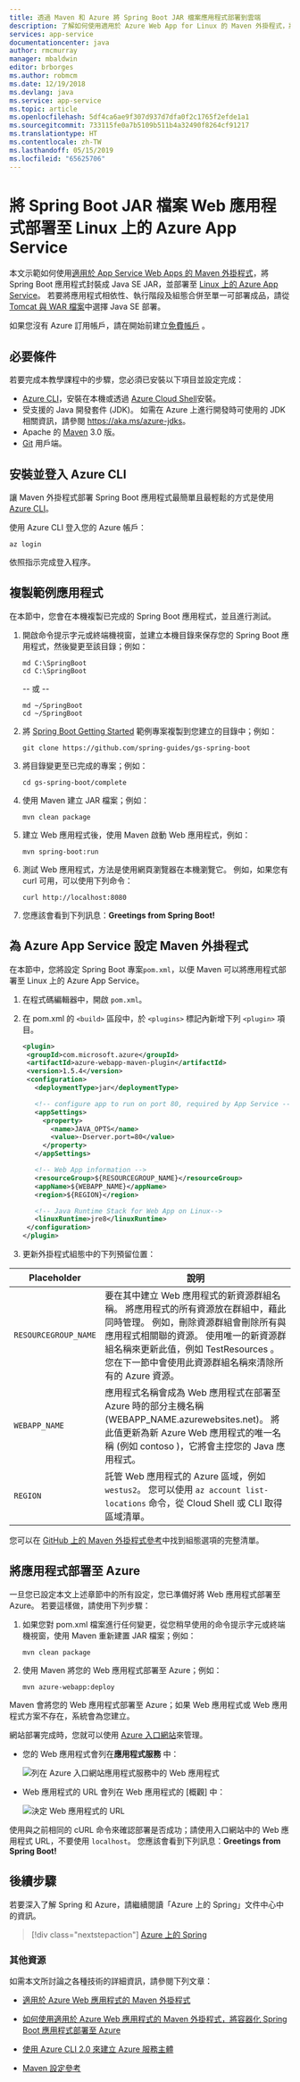 ```yaml
---
title: 透過 Maven 和 Azure 將 Spring Boot JAR 檔案應用程式部署到雲端
description: 了解如何使用適用於 Azure Web App for Linux 的 Maven 外掛程式，將 Spring Boot 應用程式部署至雲端。
services: app-service
documentationcenter: java
author: rmcmurray
manager: mbaldwin
editor: brborges
ms.author: robmcm
ms.date: 12/19/2018
ms.devlang: java
ms.service: app-service
ms.topic: article
ms.openlocfilehash: 5df4ca6ae9f307d937d7dfa0f2c1765f2efde1a1
ms.sourcegitcommit: 733115fe0a7b5109b511b4a32490f8264cf91217
ms.translationtype: HT
ms.contentlocale: zh-TW
ms.lasthandoff: 05/15/2019
ms.locfileid: "65625706"
---
```

# <a name="deploy-a-spring-boot-jar-file-web-app-to-azure-app-service-on-linux"></a>將 Spring Boot JAR 檔案 Web 應用程式部署至 Linux 上的 Azure App Service

本文示範如何使用[適用於 App Service Web Apps 的 Maven 外掛程式](/java/api/overview/azure/maven/azure-webapp-maven-plugin/readme)，將 Spring Boot 應用程式封裝成 Java SE JAR，並部署至 [Linux 上的 Azure App Service](/azure/app-service/containers/)。 若要將應用程式相依性、執行階段及組態合併至單一可部署成品，請從 [Tomcat 與 WAR 檔案](/azure/app-service/containers/quickstart-java)中選擇 Java SE 部署。


如果您沒有 Azure 訂用帳戶，請在開始前建立[免費帳戶](https://azure.microsoft.com/free/?WT.mc_id=A261C142F) 。

## <a name="prerequisites"></a>必要條件

若要完成本教學課程中的步驟，您必須已安裝以下項目並設定完成：

* [Azure CLI](/cli/azure/)，安裝在本機或透過 [Azure Cloud Shell](https://shell.azure.com)安裝。
* 受支援的 Java 開發套件 (JDK)。 如需在 Azure 上進行開發時可使用的 JDK 相關資訊，請參閱 <https://aka.ms/azure-jdks>。
* Apache 的 [Maven](https://maven.apache.org/) 3.0 版。
* [Git](https://git-scm.com/downloads) 用戶端。

## <a name="install-and-sign-in-to-azure-cli"></a>安裝並登入 Azure CLI

讓 Maven 外掛程式部署 Spring Boot 應用程式最簡單且最輕鬆的方式是使用 [Azure CLI](/cli/azure/)。

使用 Azure CLI 登入您的 Azure 帳戶：
   
   ```shell
   az login
   ```
   
依照指示完成登入程序。

## <a name="clone-the-sample-app"></a>複製範例應用程式

在本節中，您會在本機複製已完成的 Spring Boot 應用程式，並且進行測試。

1. 開啟命令提示字元或終端機視窗，並建立本機目錄來保存您的 Spring Boot 應用程式，然後變更至該目錄；例如：
   ```shell
   md C:\SpringBoot
   cd C:\SpringBoot
   ```
   -- 或 --
   ```shell
   md ~/SpringBoot
   cd ~/SpringBoot
   ```

1. 將 [Spring Boot Getting Started] 範例專案複製到您建立的目錄中；例如：
   ```shell
   git clone https://github.com/spring-guides/gs-spring-boot
   ```

1. 將目錄變更至已完成的專案；例如：
   ```shell
   cd gs-spring-boot/complete
   ```

1. 使用 Maven 建立 JAR 檔案；例如：
   ```shell
   mvn clean package
   ```

1. 建立 Web 應用程式後，使用 Maven 啟動 Web 應用程式，例如：
   ```shell
   mvn spring-boot:run
   ```

1. 測試 Web 應用程式，方法是使用網頁瀏覽器在本機瀏覽它。 例如，如果您有 curl 可用，可以使用下列命令：
   ```shell
   curl http://localhost:8080
   ```

1. 您應該會看到下列訊息：**Greetings from Spring Boot!**

## <a name="configure-maven-plugin-for-azure-app-service"></a>為 Azure App Service 設定 Maven 外掛程式

在本節中，您將設定 Spring Boot 專案`pom.xml`，以便 Maven 可以將應用程式部署至 Linux 上的 Azure App Service。

1. 在程式碼編輯器中，開啟 `pom.xml`。

2. 在 pom.xml 的 `<build>` 區段中，於 `<plugins>` 標記內新增下列 `<plugin>` 項目。

   ```xml
   <plugin>
    <groupId>com.microsoft.azure</groupId>
    <artifactId>azure-webapp-maven-plugin</artifactId>
    <version>1.5.4</version>
    <configuration>
      <deploymentType>jar</deploymentType>

      <!-- configure app to run on port 80, required by App Service -->
      <appSettings>
        <property> 
          <name>JAVA_OPTS</name> 
          <value>-Dserver.port=80</value> 
        </property> 
      </appSettings>

      <!-- Web App information -->
      <resourceGroup>${RESOURCEGROUP_NAME}</resourceGroup>
      <appName>${WEBAPP_NAME}</appName>
      <region>${REGION}</region>  

      <!-- Java Runtime Stack for Web App on Linux-->
      <linuxRuntime>jre8</linuxRuntime>
    </configuration>
   </plugin>
   ```

3. 更新外掛程式組態中的下列預留位置：

| Placeholder | 說明 |
| ----------- | ----------- |
| `RESOURCEGROUP_NAME` | 要在其中建立 Web 應用程式的新資源群組名稱。 將應用程式的所有資源放在群組中，藉此同時管理。 例如，刪除資源群組會刪除所有與應用程式相關聯的資源。 使用唯一的新資源群組名稱來更新此值，例如 TestResources  。 您在下一節中會使用此資源群組名稱來清除所有的 Azure 資源。 |
| `WEBAPP_NAME` | 應用程式名稱會成為 Web 應用程式在部署至 Azure 時的部分主機名稱 (WEBAPP_NAME.azurewebsites.net)。 將此值更新為新 Azure Web 應用程式的唯一名稱 (例如 contoso  )，它將會主控您的 Java 應用程式。 |
| `REGION` | 託管 Web 應用程式的 Azure 區域，例如 `westus2`。 您可以使用 `az account list-locations` 命令，從 Cloud Shell 或 CLI 取得區域清單。 |

您可以在 [GitHub 上的 Maven 外掛程式參考](https://github.com/Microsoft/azure-maven-plugins/tree/develop/azure-webapp-maven-plugin)中找到組態選項的完整清單。

## <a name="deploy-the-app-to-azure"></a>將應用程式部署至 Azure

一旦您已設定本文上述章節中的所有設定，您已準備好將 Web 應用程式部署至 Azure。 若要這樣做，請使用下列步驟：

1. 如果您對 pom.xml  檔案進行任何變更，從您稍早使用的命令提示字元或終端機視窗，使用 Maven 重新建置 JAR 檔案；例如：
   ```shell
   mvn clean package
   ```

1. 使用 Maven 將您的 Web 應用程式部署至 Azure；例如：
   ```shell
   mvn azure-webapp:deploy
   ```

Maven 會將您的 Web 應用程式部署至 Azure；如果 Web 應用程式或 Web 應用程式方案不存在，系統會為您建立。

網站部署完成時，您就可以使用 [Azure 入口網站]來管理。

* 您的 Web 應用程式會列在**應用程式服務** 中：

   ![列在 Azure 入口網站應用程式服務中的 Web 應用程式][AP01]

* Web 應用程式的 URL 會列在 Web 應用程式的 [概觀]  中：

   ![決定 Web 應用程式的 URL][AP02]

使用與之前相同的 cURL 命令來確認部署是否成功；請使用入口網站中的 Web 應用程式 URL，不要使用 `localhost`。 您應該會看到下列訊息：**Greetings from Spring Boot!** 

## <a name="next-steps"></a>後續步驟

若要深入了解 Spring 和 Azure，請繼續閱讀「Azure 上的 Spring」文件中心中的資訊。

> [!div class="nextstepaction"]
> [Azure 上的 Spring](/java/azure/spring-framework)

### <a name="additional-resources"></a>其他資源

如需本文所討論之各種技術的詳細資訊，請參閱下列文章：

* [適用於 Azure Web 應用程式的 Maven 外掛程式]

* [如何使用適用於 Azure Web 應用程式的 Maven 外掛程式，將容器化 Spring Boot 應用程式部署至 Azure](deploy-containerized-spring-boot-java-app-with-maven-plugin.md)

* [使用 Azure CLI 2.0 來建立 Azure 服務主體](/cli/azure/create-an-azure-service-principal-azure-cli)

* [Maven 設定參考](https://maven.apache.org/settings.html)

<!-- URL List -->

[Azure Command-Line Interface (CLI)]: /cli/azure/overview
[Azure for Java Developers]: /java/azure/
[Azure 入口網站]: https://portal.azure.com/
[free Azure account]: https://azure.microsoft.com/pricing/free-trial/
[Git]: https://github.com/
[Working with Azure DevOps and Java]: /azure/devops/
[Maven]: http://maven.apache.org/
[MSDN subscriber benefits]: https://azure.microsoft.com/pricing/member-offers/msdn-benefits-details/
[Spring Boot]: http://projects.spring.io/spring-boot/
[Spring Boot Getting Started]: https://github.com/spring-guides/gs-spring-boot
[Spring Framework]: https://spring.io/
[適用於 Azure Web 應用程式的 Maven 外掛程式]: /java/api/overview/azure/maven/azure-webapp-maven-plugin/readme

[Java Development Kit (JDK)]: https://aka.ms/azure-jdks
<!-- http://www.oracle.com/technetwork/java/javase/downloads/ -->

<!-- IMG List -->

[AP01]: ./media/deploy-spring-boot-java-app-with-maven-plugin/AP01.png
[AP02]: ./media/deploy-spring-boot-java-app-with-maven-plugin/AP02.png
